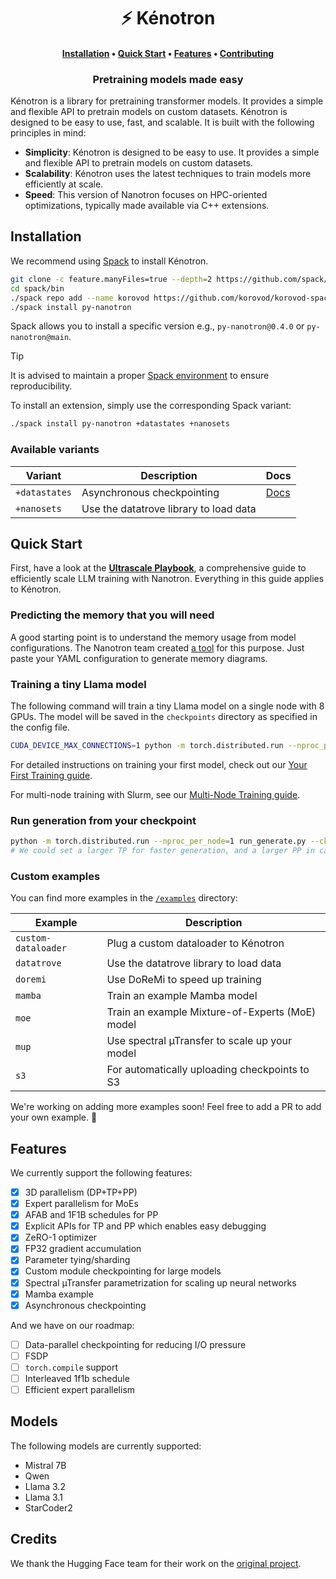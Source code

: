<h1 align="center">⚡️ Kénotron</h1>

<h4 align="center">
    <p>
        <a href="#installation">Installation</a> •
        <a href="#quick-start">Quick Start</a> •
        <a href="#features">Features</a> •
        <a href="CONTRIBUTING.md">Contributing</a>
    <p>
</h4>

<h3 align="center">
    <p>Pretraining models made easy</p>
</h3>


Kénotron is a library for pretraining transformer models. It provides a simple and flexible API to pretrain models on custom datasets. Kénotron is designed to be easy to use, fast, and scalable. It is built with the following principles in mind:

- **Simplicity**: Kénotron is designed to be easy to use. It provides a simple and flexible API to pretrain models on custom datasets.
- **Scalability**: Kénotron uses the latest techniques to train models more efficiently at scale.
- **Speed**: This version of Nanotron focuses on HPC-oriented optimizations, typically made available via C++ extensions.

## Installation

We recommend using [Spack](https://spack.io/) to install Kénotron.

```bash
git clone -c feature.manyFiles=true --depth=2 https://github.com/spack/spack.git
cd spack/bin
./spack repo add --name korovod https://github.com/korovod/korovod-spack-packages.git
./spack install py-nanotron
```

Spack allows you to install a specific version e.g., `py-nanotron@0.4.0` or `py-nanotron@main`.

> [!TIP]
> It is advised to maintain a proper [Spack environment](https://spack-tutorial.readthedocs.io/en/latest/tutorial_environments.html) to ensure reproducibility.

To install an extension, simply use the corresponding Spack variant:

```bash
./spack install py-nanotron +datastates +nanosets
```

### Available variants

| Variant | Description | Docs |
| --- | --- | --- |
| `+datastates` | Asynchronous checkpointing | [Docs](/examples/datastates/README.md) |
| `+nanosets` | Use the datatrove library to load data |  |

## Quick Start

First, have a look at the **[Ultrascale Playbook](https://huggingface.co/spaces/nanotron/ultrascale-playbook)**, a comprehensive guide to efficiently scale LLM training with Nanotron. Everything in this guide applies to Kénotron.

### Predicting the memory that you will need

A good starting point is to understand the memory usage from model configurations. The Nanotron team created [a tool](https://huggingface.co/spaces/nanotron/predict_memory) for this purpose. Just paste your YAML configuration to generate memory diagrams.

### Training a tiny Llama model

The following command will train a tiny Llama model on a single node with 8 GPUs. The model will be saved in the `checkpoints` directory as specified in the config file.

```bash
CUDA_DEVICE_MAX_CONNECTIONS=1 python -m torch.distributed.run --nproc_per_node=8 run_train.py --config-file examples/llama/config_tiny_llama.yaml
```

For detailed instructions on training your first model, check out our [Your First Training guide](docs/your-first-training.md).

For multi-node training with Slurm, see our [Multi-Node Training guide](docs/multi-node-training.md).

### Run generation from your checkpoint

```bash
python -m torch.distributed.run --nproc_per_node=1 run_generate.py --ckpt-path checkpoints/10/ --tp 1 --pp 1
# We could set a larger TP for faster generation, and a larger PP in case of very large models.
```

### Custom examples

You can find more examples in the [`/examples`](/examples) directory:

| Example | Description |
| --- | --- |
| `custom-dataloader` | Plug a custom dataloader to Kénotron |
| `datatrove` | Use the datatrove library to load data |
| `doremi` | Use DoReMi to speed up training |
| `mamba` | Train an example Mamba model |
| `moe` | Train an example Mixture-of-Experts (MoE) model |
| `mup` | Use spectral µTransfer to scale up your model |
| `s3` | For automatically uploading checkpoints to S3 |

We're working on adding more examples soon! Feel free to add a PR to add your own example. 🚀

## Features

We currently support the following features:

- [x] 3D parallelism (DP+TP+PP)
- [x] Expert parallelism for MoEs
- [x] AFAB and 1F1B schedules for PP
- [x] Explicit APIs for TP and PP which enables easy debugging
- [x] ZeRO-1 optimizer
- [x] FP32 gradient accumulation
- [x] Parameter tying/sharding
- [x] Custom module checkpointing for large models
- [x] Spectral µTransfer parametrization for scaling up neural networks
- [x] Mamba example
- [x] Asynchronous checkpointing

And we have on our roadmap:

- [ ] Data-parallel checkpointing for reducing I/O pressure
- [ ] FSDP
- [ ] `torch.compile` support
- [ ] Interleaved 1f1b schedule
- [ ] Efficient expert parallelism

## Models

The following models are currently supported:

- Mistral 7B
- Qwen
- Llama 3.2
- Llama 3.1
- StarCoder2

## Credits

We thank the Hugging Face team for their work on the [original project](https://github.com/huggingface/nanotron).
